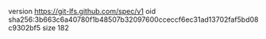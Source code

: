 version https://git-lfs.github.com/spec/v1
oid sha256:3b663c6a40780f1b48507b32097600cceccf6ec31ad13702faf5bd08c9302bf5
size 182

